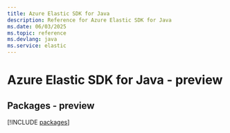 ```yaml
---
title: Azure Elastic SDK for Java
description: Reference for Azure Elastic SDK for Java
ms.date: 06/03/2025
ms.topic: reference
ms.devlang: java
ms.service: elastic
---
```

# Azure Elastic SDK for Java - preview
## Packages - preview
[!INCLUDE [packages](elastic-index.md)]